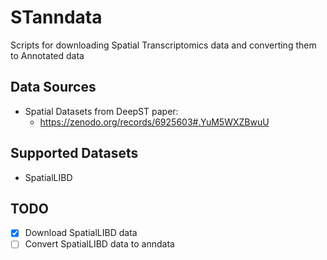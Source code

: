 # STanndata
Scripts for downloading Spatial Transcriptomics data and converting them to Annotated data

## Data Sources
- Spatial Datasets from DeepST paper:
  - https://zenodo.org/records/6925603#.YuM5WXZBwuU

## Supported Datasets
- SpatialLIBD

## TODO
- [X] Download SpatialLIBD data
- [ ] Convert SpatialLIBD data to anndata